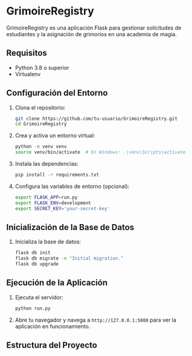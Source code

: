 # GrimoireRegistry

GrimoireRegistry es una aplicación Flask para gestionar solicitudes de estudiantes y la asignación de grimorios en una academia de magia.

## Requisitos

- Python 3.8 o superior
- Virtualenv

## Configuración del Entorno

1. Clona el repositorio:

    ```sh
    git clone https://github.com/tu-usuario/GrimoireRegistry.git
    cd GrimoireRegistry
    ```

2. Crea y activa un entorno virtual:

    ```sh
    python -m venv venv
    source venv/bin/activate  # En Windows: .\venv\Scripts\activate
    ```

3. Instala las dependencias:

    ```sh
    pip install -r requirements.txt
    ```

4. Configura las variables de entorno (opcional):

    ```sh
    export FLASK_APP=run.py
    export FLASK_ENV=development
    export SECRET_KEY='your-secret-key'
    ```

## Inicialización de la Base de Datos

1. Inicializa la base de datos:

    ```sh
    flask db init
    flask db migrate -m "Initial migration."
    flask db upgrade
    ```

## Ejecución de la Aplicación

1. Ejecuta el servidor:

    ```sh
    python run.py
    ```

2. Abre tu navegador y navega a `http://127.0.0.1:5000` para ver la aplicación en funcionamiento.

## Estructura del Proyecto

